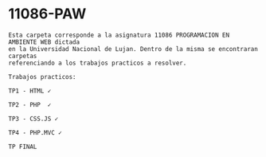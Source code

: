 # 11086-PAW
	Esta carpeta corresponde a la asignatura 11086 PROGRAMACION EN AMBIENTE WEB dictada
	en la Universidad Nacional de Lujan. Dentro de la misma se encontraran carpetas
	referenciando a los trabajos practicos a resolver.
	
	Trabajos practicos:
	
	TP1 - HTML ✓
	
	TP2 - PHP  ✓
	
	TP3 - CSS.JS ✓
	
	TP4 - PHP.MVC ✓
	
	TP FINAL
